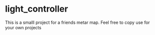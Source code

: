 # light_controller

This is a smalll project for a friends metar map. Feel free to copy use for your own projects
